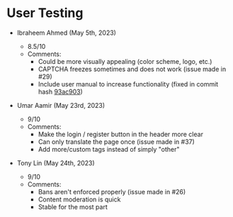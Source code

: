 # User Testing 
- Ibraheem Ahmed (May 5th, 2023) 
    - 8.5/10
    - Comments:
        - Could be more visually appealing (color scheme, logo, etc.) 
        - CAPTCHA freezes sometimes and does not work (issue made in #29)
        - Include user manual to increase functionality (fixed in commit hash [93ac903](https://github.com/AritroSaha10/ReliefExchange-ICS4U/commit/93ac903e45c0632e4c06af7e82fe0f183a990819))

- Umar Aamir (May 23rd, 2023)
    - 9/10 
    - Comments:
        - Make the login / register button in the header more clear 
        - Can only translate the page once (issue made in #37) 
        - Add more/custom tags instead of simply "other"

- Tony Lin (May 24th, 2023)
    - 9/10
    - Comments:
        - Bans aren't enforced properly (issue made in #26)
        - Content moderation is quick
        - Stable for the most part